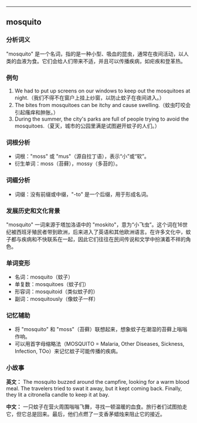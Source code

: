 
---------------
## mosquito
### 分析词义
"mosquito" 是一个名词，指的是一种小型、吸血的昆虫，通常在夜间活动，以人类的血液为食。它们会给人们带来不适，并且可以传播疾病，如疟疾和登革热。

### 例句
1. We had to put up screens on our windows to keep out the mosquitoes at night.（我们不得不在窗户上挂上纱窗，以防止蚊子在夜间进入。）
2. The bites from mosquitoes can be itchy and cause swelling.（蚊虫叮咬会引起瘙痒和肿胀。）
3. During the summer, the city's parks are full of people trying to avoid the mosquitoes.（夏天，城市的公园里满是试图避开蚊子的人们。）

### 词根分析
- 词根："moss" 或 "mus"（源自拉丁语），表示“小”或“软”。
- 衍生单词：moss（苔藓），mossy（多苔的）。

### 词缀分析
- 词缀：没有前缀或中缀，"-to" 是一个后缀，用于形成名词。

### 发展历史和文化背景
"mosquito" 一词来源于塔加洛语中的 "moskito"，意为“小飞虫”。这个词在16世纪被西班牙殖民者带到欧洲，后来进入了英语和其他欧洲语言。在许多文化中，蚊子都与疾病和不快联系在一起，因此它们往往在民间传说和文学中扮演着不祥的角色。

### 单词变形
- 名词：mosquito（蚊子）
- 单复数：mosquitoes（蚊子们）
- 形容词：mosquitoid（类似蚊子的）
- 副词：mosquitously（像蚊子一样）

### 记忆辅助
- 将 "mosquito" 和 "moss"（苔藓）联想起来，想象蚊子在潮湿的苔藓上嗡嗡作响。
- 可以用首字母缩略法（MOSQUITO = Malaria, Other Diseases, Sickness, Infection, TOo）来记忆蚊子可能传播的疾病。

### 小故事
**英文：** The mosquito buzzed around the campfire, looking for a warm blood meal. The travelers tried to swat it away, but it kept coming back. Finally, they lit a citronella candle to keep it at bay.

**中文：** 一只蚊子在营火周围嗡嗡飞舞，寻找一顿温暖的血食。旅行者们试图拍走它，但它总是回来。最后，他们点燃了一支香茅蜡烛来阻止它的接近。

